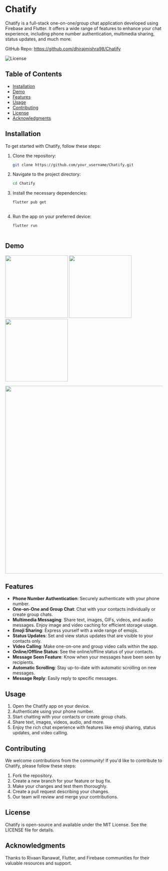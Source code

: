 # Chatify
Chatify is a full-stack one-on-one/group chat application developed using Firebase and Flutter. It offers a wide range of features to enhance your chat experience, including phone number authentication, multimedia sharing, status updates, and much more.

GitHub Repo: https://github.com/dhirajmishra98/Chatify


![License](https://img.shields.io/github/license/dhirajmishra98/Chatify)

## Table of Contents

- [Installation](#installation)
- [Demo](#demo)
- [Features](#features)
- [Usage](#usage)
- [Contributing](#contributing)
- [License](#license)
- [Acknowledgments](#acknowledgments)

## Installation

To get started with Chatify, follow these steps:

1. Clone the repository:
   ```bash
   git clone https://github.com/your_username/Chatify.git
   
2. Navigate to the project directory:
   ```bash
   cd Chatify
   
3. Install the necessary dependencies:
   ```bash
   flutter pub get
  
4. Run the app on your preferred device:
   ```bash
   flutter run
  
## Demo 
<p float="left">
  <img src="https://github.com/dhirajmishra98/Chatify/assets/95682044/6e8f8426-a45c-4cf1-9797-791e0d6472eb" width="200" /> 
    <img src="https://github.com/dhirajmishra98/Chatify/assets/95682044/b52e0cca-9c23-4716-acd0-61108a867af0" width="200" /> 
   <img src="https://github.com/dhirajmishra98/Chatify/assets/95682044/17ea3b2b-f570-4d8d-b292-d3b60c5d2ab5" width="200" /> 
</p>
<p float="left">
  <img src="https://github.com/dhirajmishra98/Chatify/assets/95682044/2861176e-1b24-4168-afc2-c4bbc7035ad1" width="600" />
</p>

## Features
<ul>

  <li><b>Phone Number Authentication</b>: Securely authenticate with your phone number.
  <li><b>One-on-One and Group Chat</b>: Chat with your contacts individually or create group chats.</li>
  <li><b>Multimedia Messaging</b>: Share text, images, GIFs, videos, and audio messages. Enjoy image and video caching for efficient storage usage.</li>
  <li><b>Emoji Sharing</b>: Express yourself with a wide range of emojis.</li>
  <li><b>Status Updates</b>: Set and view status updates that are visible to your contacts only.</li>
  <li><b>Video Calling</b>: Make one-on-one and group video calls within the app.</li>
  <li><b>Online/Offline Status</b>: See the online/offline status of your contacts.</li>
  <li><b>Message Seen Feature</b>: Know when your messages have been seen by recipients.
</li>
  <li><b>Automatic Scrolling</b>: Stay up-to-date with automatic scrolling on new messages.</li>
  <li><b>Message Reply</b>: Easily reply to specific messages.</li>
</ul>

## Usage
<ol>
  <li>Open the Chatify app on your device.</li>
  <li>Authenticate using your phone number.</li>
  <li>Start chatting with your contacts or create group chats.</li>
  <li>Share text, images, videos, audio, and more.</li>
  <li>Enjoy the rich chat experience with features like emoji sharing, status updates, and video calling.</li>
</ol>

## Contributing
We welcome contributions from the community! If you'd like to contribute to Chatify, please follow these steps:
<ol>
  <li>Fork the repository.</li>
  <li>Create a new branch for your feature or bug fix.</li>
  <li>Make your changes and test them thoroughly.</li>
  <li>Create a pull request describing your changes.</li>
  <li>Our team will review and merge your contributions.</li>
</ol>

## License
Chatify is open-source and available under the MIT License. See the LICENSE file for details.

## Acknowledgments
Thanks to Rivaan Ranawat, Flutter, and Firebase communities for their valuable resources and support.
